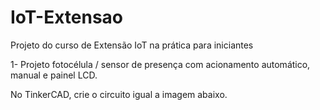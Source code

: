 # IoT-Extensao
Projeto do curso de Extensão IoT na prática para iniciantes

1- Projeto fotocélula / sensor de presença com acionamento automático, manual e painel LCD.

No TinkerCAD, crie o circuito igual a imagem abaixo. 

